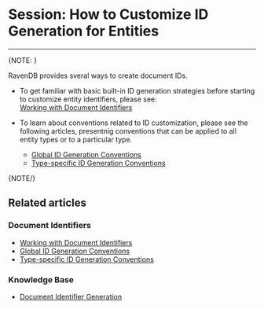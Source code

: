 # Session: How to Customize ID Generation for Entities
---

{NOTE: }

RavenDB provides sveral ways to create document IDs.  

- To get familiar with basic built-in ID generation strategies 
  before starting to customize entity identifiers, please see:  
  [Working with Document Identifiers](../../../client-api/document-identifiers/working-with-document-identifiers)  

- To learn about conventions related to ID customization, please see 
  the following articles, presentnig conventions that can be applied 
  to all entity types or to a particular type.  
   - [Global ID Generation Conventions](../../../client-api/configuration/identifier-generation/global)  
   - [Type-specific ID Generation Conventions](../../../client-api/configuration/identifier-generation/type-specific)  

{NOTE/}

## Related articles

### Document Identifiers

- [Working with Document Identifiers](../../../client-api/document-identifiers/working-with-document-identifiers)
- [Global ID Generation Conventions](../../../client-api/configuration/identifier-generation/global)
- [Type-specific ID Generation Conventions](../../../client-api/configuration/identifier-generation/type-specific)

### Knowledge Base

- [Document Identifier Generation](../../../server/kb/document-identifier-generation)

